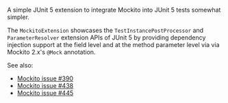 A simple JUnit 5 extension to integrate Mockito into JUnit 5 tests somewhat simpler.

The `MockitoExtension` showcases the `TestInstancePostProcessor` and `ParameterResolver`
extension APIs of JUnit 5 by providing dependency injection support at the field level
and at the method parameter level via via Mockito 2.x's `@Mock` annotation.

See also:

- [Mockito issue #390](https://github.com/mockito/mockito/issues/390)
- [Mockito issue #438](https://github.com/mockito/mockito/issues/438)
- [Mockito issue #445](https://github.com/mockito/mockito/issues/445)
